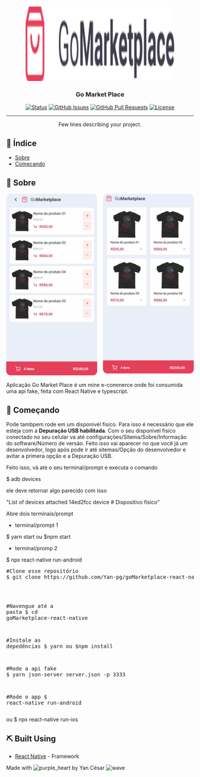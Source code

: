 <p align="center">
  <a href="" rel="noopener">
 <img width=400px height=200px src="./src/assets/LogoReadme.svg" alt="Project logo"></a>
</p>

<h3 align="center">Go Market Place</h3>

<div align="center">

[![Status](https://img.shields.io/badge/status-active-success.svg)]()
[![GitHub Issues](https://img.shields.io/github/issues/kylelobo/The-Documentation-Compendium.svg)](https://github.com/kylelobo/The-Documentation-Compendium/issues)
[![GitHub Pull Requests](https://img.shields.io/github/issues-pr/kylelobo/The-Documentation-Compendium.svg)](https://github.com/kylelobo/The-Documentation-Compendium/pulls)
[![License](https://img.shields.io/badge/license-MIT-blue.svg)](/LICENSE)

</div>

---

<p align="center"> Few lines describing your project.
    <br>
</p>

## 📝 Índice

- [Sobre](#about)
- [Começando](#getting_started)

## 🧐 Sobre <a name = "about"></a>

<div diplay="center">
 <img src="./src/assets/Group.svg" alt="Project logo"></a>
</div>

Aplicação Go Market Place é um mine e-commerce onde foi consumida uma api fake, feita com React Native e typescript.

## 🏁 Começando <a name = "getting_started"></a>

Pode tambpem rode em um disponivél fisíco. Para isso é necessário que ele esteja com a <strong>Depuração USB habilitada</strong>. Com o seu disponível fisíco conectado no seu celular va até configurações/Sitema/Sobre/Informação do software/Número de versão. Feito isso vai aparecer no que você já um desenvolvedor, logo após pode ir até sitemas/Opção do desenvolvedor e avitar a primera opção e a Depuração USB.

Feito isso, vá até o seu terminal/prompt e executa o comando

$ adb devices

ele deve retornar algo parecido com isso

"List of devices attached
14ed2fcc device # Dispositivo físico"

Abre dois terminais/prompt

- terminal/prompt 1

$ yarn start
ou
$npm start

- terminal/promp 2

$ npx react-native run-android

<div class="highlight highlight-source-shell"><pre><span class="pl-c"><span class="pl-c">#</span>Clone esse repositório</span>
$ git clone https://github.com/Yan-pg/goMarketplace-react-native.git
<br>

<span class="pl-c"><span class="pl-c">#</span>Navengue até a pasta</span>
$ <span class="pl-c1">cd</span> goMarketplace-react-native

<span class="pl-c"><span class="pl-c">#</span>Instale as depedências</span>
$ yarn
ou
$npm install

<span class="pl-c"><span class="pl-c">#</span>Rode a api fake</span>
$ yarn json-server server.json -p 3333

<span class="pl-c"><span class="pl-c">#</span>Rode o app</span>
$ react-native run-android</pre></div>
ou
$ npx react-native run-ios
</pre></div>
## ⛏️ Built Using <a name = "built_using"></a>

- [React Native](https://reactnative.dev/) - Framework



<p>Made with <g-emoji class="g-emoji" alias="purple_heart" fallback-src="https://github.githubassets.com/images/icons/emoji/unicode/1f49c.png"><img class="emoji" alt="purple_heart" height="20" width="20" src="https://github.githubassets.com/images/icons/emoji/unicode/1f49c.png"></g-emoji> by Yan César <g-emoji class="g-emoji" alias="wave" fallback-src="https://github.githubassets.com/images/icons/emoji/unicode/1f44b.png"><img class="emoji" alt="wave" height="20" width="20" src="https://github.githubassets.com/images/icons/emoji/unicode/1f44b.png"></g-emoji>
